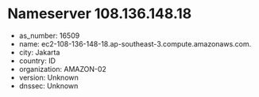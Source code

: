# Nameserver 108.136.148.18

* as_number: 16509
* name: ec2-108-136-148-18.ap-southeast-3.compute.amazonaws.com.
* city: Jakarta
* country: ID
* organization: AMAZON-02
* version: Unknown
* dnssec: Unknown
